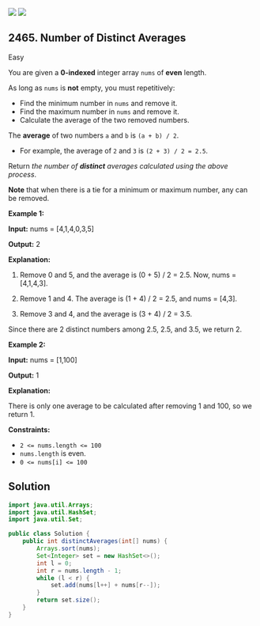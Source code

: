 [![](https://img.shields.io/github/stars/javadev/LeetCode-in-Java?label=Stars&style=flat-square)](https://github.com/javadev/LeetCode-in-Java)
[![](https://img.shields.io/github/forks/javadev/LeetCode-in-Java?label=Fork%20me%20on%20GitHub%20&style=flat-square)](https://github.com/javadev/LeetCode-in-Java/fork)

## 2465\. Number of Distinct Averages

Easy

You are given a **0-indexed** integer array `nums` of **even** length.

As long as `nums` is **not** empty, you must repetitively:

*   Find the minimum number in `nums` and remove it.
*   Find the maximum number in `nums` and remove it.
*   Calculate the average of the two removed numbers.

The **average** of two numbers `a` and `b` is `(a + b) / 2`.

*   For example, the average of `2` and `3` is `(2 + 3) / 2 = 2.5`.

Return _the number of **distinct** averages calculated using the above process_.

**Note** that when there is a tie for a minimum or maximum number, any can be removed.

**Example 1:**

**Input:** nums = [4,1,4,0,3,5]

**Output:** 2

**Explanation:**

1. Remove 0 and 5, and the average is (0 + 5) / 2 = 2.5. Now, nums = [4,1,4,3].

2. Remove 1 and 4. The average is (1 + 4) / 2 = 2.5, and nums = [4,3].

3. Remove 3 and 4, and the average is (3 + 4) / 2 = 3.5.

Since there are 2 distinct numbers among 2.5, 2.5, and 3.5, we return 2. 

**Example 2:**

**Input:** nums = [1,100]

**Output:** 1

**Explanation:**

There is only one average to be calculated after removing 1 and 100, so we return 1. 

**Constraints:**

*   `2 <= nums.length <= 100`
*   `nums.length` is even.
*   `0 <= nums[i] <= 100`

## Solution

```java
import java.util.Arrays;
import java.util.HashSet;
import java.util.Set;

public class Solution {
    public int distinctAverages(int[] nums) {
        Arrays.sort(nums);
        Set<Integer> set = new HashSet<>();
        int l = 0;
        int r = nums.length - 1;
        while (l < r) {
            set.add(nums[l++] + nums[r--]);
        }
        return set.size();
    }
}
```